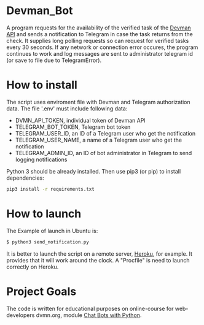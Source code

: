 # Devman_Bot

A program requests for the availability of the verified task of the [Devman API](https://dvmn.org/api/docs/) and sends a notification to Telegram in case the task returns from the check. It supplies long polling requests so can request for verified tasks every 30 seconds. If any network or connection error occures, the program continues to work and log messages are sent to administrator telegram id (or save to file due to TelegramError).

# How to install
The script uses enviroment file with Devman and Telegram authorization data. The file '.env' must include following data:
- DVMN_API_TOKEN, individual token of Devman API
- TELEGRAM_BOT_TOKEN, Telegram bot token
- TELEGRAM_USER_ID, an ID of a Telegram user who get the notification
- TELEGRAM_USER_NAME, a name of a Telegram user who get the notification
- TELEGRAM_ADMIN_ID, an ID of bot administrator in Telegram to send logging notifications

Python 3 should be already installed. Then use pip3 (or pip) to install dependencies:

```bash
pip3 install -r requirements.txt
```

# How to launch
The Example of launch in Ubuntu is:

```bash
$ python3 send_notification.py 
```

It is better to launch the script on a remote server, [Heroku](https://devcenter.heroku.com/articles/how-heroku-works), for example. It provides that it will work around the clock. A "Procfile" is need to launch correctly on Heroku.

# Project Goals

The code is written for educational purposes on online-course for web-developers dvmn.org, module [Chat Bots with Python](https://dvmn.org/modules/chat-bots/lesson/devman-bot/#review-tabs).

